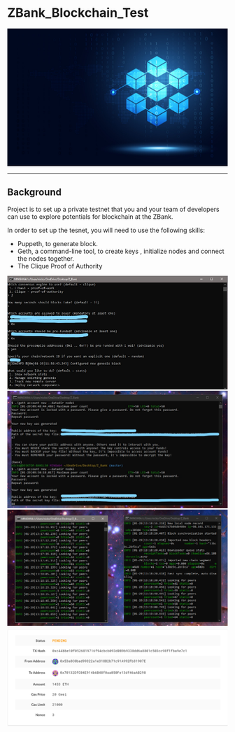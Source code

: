 # ZBank_Blockchain_Test

<img src="Screen_Shot/blockchain_pic.jpg"/>

---

## Background

Project is to set up a private testnet that you and your team of developers can use to explore potentials for blockchain at the ZBank.

In order to set up the tesnet, you will need to use the following skills:

* Puppeth, to generate block.
* Geth, a command-line tool, to create keys , initialize nodes and connect the nodes together. 
* The Clique Proof of Authority 


<img src="Screen_Shot/configured_genesis.jpg"/>


<img src="Screen_Shot/node_creation.jpg"/>


<img src="Screen_Shot/nodes_activated.PNG"/>


<img src="Screen_Shot/Transaction.PNG"/>
